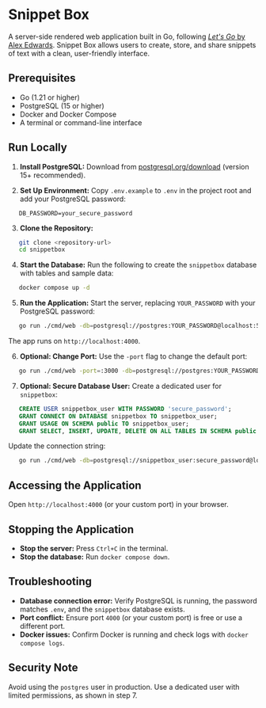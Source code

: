 # Snippet Box

A server-side rendered web application built in Go, following [*Let's Go* by Alex Edwards](https://lets-go.alexedwards.net/). Snippet Box allows users to create, store, and share snippets of text with a clean, user-friendly interface.

## Prerequisites

* Go (1.21 or higher)
* PostgreSQL (15 or higher)
* Docker and Docker Compose
* A terminal or command-line interface

## Run Locally

1. **Install PostgreSQL:** Download from [postgresql.org/download](https://postgresql.org/download) (version 15+ recommended).

2. **Set Up Environment:** Copy `.env.example` to `.env` in the project root and add your PostgreSQL password:
```
   DB_PASSWORD=your_secure_password
```

3. **Clone the Repository:**
```bash
   git clone <repository-url>
   cd snippetbox
```

4. **Start the Database:** Run the following to create the `snippetbox` database with tables and sample data:
```bash
   docker compose up -d
```

5. **Run the Application:** Start the server, replacing `YOUR_PASSWORD` with your PostgreSQL password:
```bash
   go run ./cmd/web -db=postgresql://postgres:YOUR_PASSWORD@localhost:5432/snippetbox
```

   The app runs on `http://localhost:4000`.

6. **Optional: Change Port:** Use the `-port` flag to change the default port:
```bash
   go run ./cmd/web -port=:3000 -db=postgresql://postgres:YOUR_PASSWORD@localhost:5432/snippetbox
```

7. **Optional: Secure Database User:** Create a dedicated user for `snippetbox`:
```sql
   CREATE USER snippetbox_user WITH PASSWORD 'secure_password';
   GRANT CONNECT ON DATABASE snippetbox TO snippetbox_user;
   GRANT USAGE ON SCHEMA public TO snippetbox_user;
   GRANT SELECT, INSERT, UPDATE, DELETE ON ALL TABLES IN SCHEMA public TO snippetbox_user;
```

   Update the connection string:
```bash
   go run ./cmd/web -db=postgresql://snippetbox_user:secure_password@localhost:5432/snippetbox
```

## Accessing the Application

Open `http://localhost:4000` (or your custom port) in your browser.

## Stopping the Application

* **Stop the server:** Press `Ctrl+C` in the terminal.
* **Stop the database:** Run `docker compose down`.

## Troubleshooting

* **Database connection error:** Verify PostgreSQL is running, the password matches `.env`, and the `snippetbox` database exists.
* **Port conflict:** Ensure port `4000` (or your custom port) is free or use a different port.
* **Docker issues:** Confirm Docker is running and check logs with `docker compose logs`.

## Security Note

Avoid using the `postgres` user in production. Use a dedicated user with limited permissions, as shown in step 7.
